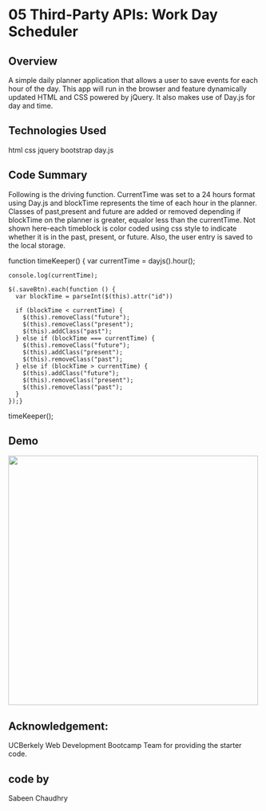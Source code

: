 # 05 Third-Party APIs: Work Day Scheduler

## Overview

A simple daily planner application that allows a user to save events for each hour of the day. This app will run in the browser and feature dynamically updated HTML and CSS powered by jQuery. It also makes use of Day.js for day and time.

## Technologies Used

html
css
jquery
bootstrap
day.js

## Code Summary

Following is the driving function. CurrentTime was set to a 24 hours format using Day.js and blockTime represents the time of each hour in the planner. Classes of past,present and future are added or removed depending if blockTime on the planner is greater, equalor less than the currentTime.
Not shown here-each timeblock is color coded using css style to indicate whether it is in the past, present, or future. Also, the user entry is saved to the local storage.

function timeKeeper() {
var currentTime = dayjs().hour();

    console.log(currentTime);

    $(.saveBtn).each(function () {
      var blockTime = parseInt($(this).attr("id"))

      if (blockTime < currentTime) {
        $(this).removeClass("future");
        $(this).removeClass("present");
        $(this).addClass("past");
      } else if (blockTime === currentTime) {
        $(this).removeClass("future");
        $(this).addClass("present");
        $(this).removeClass("past");
      } else if (blockTime > currentTime) {
        $(this).addClass("future");
        $(this).removeClass("present");
        $(this).removeClass("past");
      }
    });}

timeKeeper();

## Demo

<img src="./Assets/demo.gif>" alit="Project GIF" width="500">

## Acknowledgement:

UCBerkely Web Development Bootcamp Team for providing the starter code.

## code by

Sabeen Chaudhry
